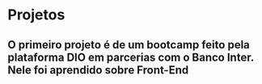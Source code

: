 # Projetos

## O primeiro projeto é de um bootcamp feito pela plataforma DIO em parcerias com o Banco Inter. Nele foi aprendido sobre Front-End
